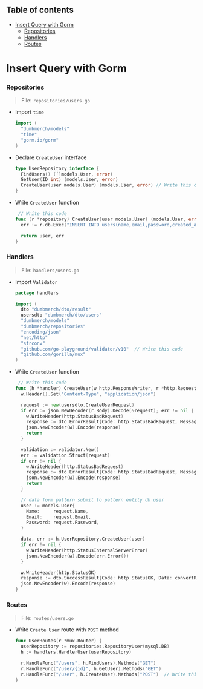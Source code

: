 ## Table of contents

- [Insert Query with Gorm](#insert-query-with-gorm)
  - [Repositories](#repositories)
  - [Handlers](#handlers)
  - [Routes](#routes)

# Insert Query with Gorm

### Repositories

> File: `repositories/users.go`

- Import `time`

  ```go
  import (
    "dumbmerch/models"
    "time"
    "gorm.io/gorm"
  )
  ```

- Declare `CreateUser` interface
  ```go
  type UserRepository interface {
    FindUsers() ([]models.User, error)
    GetUser(ID int) (models.User, error)
    CreateUser(user models.User) (models.User, error) // Write this code
  }
  ```
- Write `CreateUser` function

  ```go
   // Write this code
  func (r *repository) CreateUser(user models.User) (models.User, error) {
    err := r.db.Exec("INSERT INTO users(name,email,password,created_at,updated_at) VALUES (?,?,?,?,?)",user.Name,user.Email, user.Password, time.Now(), time.Now()).Error

    return user, err
  }
  ```

### Handlers

> File: `handlers/users.go`

- Import `Validator`

  ```go
  package handlers

  import (
    dto "dumbmerch/dto/result"
    usersdto "dumbmerch/dto/users"
    "dumbmerch/models"
    "dumbmerch/repositories"
    "encoding/json"
    "net/http"
    "strconv"
    "github.com/go-playground/validator/v10"  // Write this code
    "github.com/gorilla/mux"
  )
  ```

- Write `CreateUser` function

  ```go
   // Write this code
  func (h *handler) CreateUser(w http.ResponseWriter, r *http.Request) {
    w.Header().Set("Content-Type", "application/json")

    request := new(usersdto.CreateUserRequest)
    if err := json.NewDecoder(r.Body).Decode(&request); err != nil {
      w.WriteHeader(http.StatusBadRequest)
      response := dto.ErrorResult{Code: http.StatusBadRequest, Message: err.Error()}
      json.NewEncoder(w).Encode(response)
      return
    }

    validation := validator.New()
    err := validation.Struct(request)
    if err != nil {
      w.WriteHeader(http.StatusBadRequest)
      response := dto.ErrorResult{Code: http.StatusBadRequest, Message: err.Error()}
      json.NewEncoder(w).Encode(response)
      return
    }

    // data form pattern submit to pattern entity db user
    user := models.User{
      Name:     request.Name,
      Email:    request.Email,
      Password: request.Password,
    }

    data, err := h.UserRepository.CreateUser(user)
    if err != nil {
      w.WriteHeader(http.StatusInternalServerError)
      json.NewEncoder(w).Encode(err.Error())
    }

    w.WriteHeader(http.StatusOK)
    response := dto.SuccessResult{Code: http.StatusOK, Data: convertResponse(data)}
    json.NewEncoder(w).Encode(response)
  }
  ```

### Routes

> File: `routes/users.go`

- Write `Create User` route with `POST` method

  ```go
  func UserRoutes(r *mux.Router) {
    userRepository := repositories.RepositoryUser(mysql.DB)
    h := handlers.HandlerUser(userRepository)

    r.HandleFunc("/users", h.FindUsers).Methods("GET")
    r.HandleFunc("/user/{id}", h.GetUser).Methods("GET")
    r.HandleFunc("/user", h.CreateUser).Methods("POST")  // Write this code
  }
  ```
